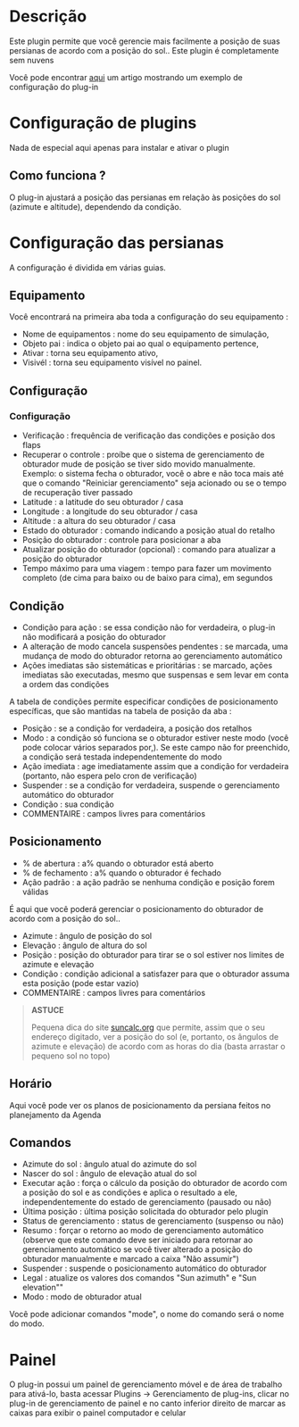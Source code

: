 # Descrição

Este plugin permite que você gerencie mais facilmente a posição de suas persianas de acordo com a posição do sol.. Este plugin é completamente sem nuvens

Você pode encontrar [aqui](https://www.jeedom.com/blog/?p=4310) um artigo mostrando um exemplo de configuração do plug-in

# Configuração de plugins

Nada de especial aqui apenas para instalar e ativar o plugin

## Como funciona ?

O plug-in ajustará a posição das persianas em relação às posições do sol (azimute e altitude), dependendo da condição.

# Configuração das persianas

A configuração é dividida em várias guias.

## Equipamento

Você encontrará na primeira aba toda a configuração do seu equipamento :

- Nome de equipamentos : nome do seu equipamento de simulação,
- Objeto pai : indica o objeto pai ao qual o equipamento pertence,
- Ativar : torna seu equipamento ativo,
- Visivél : torna seu equipamento visível no painel.


## Configuração

### Configuração

- Verificação : frequência de verificação das condições e posição dos flaps
- Recuperar o controle : proíbe que o sistema de gerenciamento de obturador mude de posição se tiver sido movido manualmente. Exemplo: o sistema fecha o obturador, você o abre e não toca mais até que o comando "Reiniciar gerenciamento" seja acionado ou se o tempo de recuperação tiver passado
- Latitude : a latitude do seu obturador / casa
- Longitude : a longitude do seu obturador / casa
- Altitude : a altura do seu obturador / casa
- Estado do obturador : comando indicando a posição atual do retalho
- Posição do obturador : controle para posicionar a aba
- Atualizar posição do obturador (opcional) : comando para atualizar a posição do obturador
- Tempo máximo para uma viagem : tempo para fazer um movimento completo (de cima para baixo ou de baixo para cima), em segundos

## Condição

- Condição para ação : se essa condição não for verdadeira, o plug-in não modificará a posição do obturador
- A alteração de modo cancela suspensões pendentes : se marcada, uma mudança de modo do obturador retorna ao gerenciamento automático
- Ações imediatas são sistemáticas e prioritárias : se marcado, ações imediatas são executadas, mesmo que suspensas e sem levar em conta a ordem das condições


A tabela de condições permite especificar condições de posicionamento específicas, que são mantidas na tabela de posição da aba :
- Posição : se a condição for verdadeira, a posição dos retalhos
- Modo : a condição só funciona se o obturador estiver neste modo (você pode colocar vários separados por,). Se este campo não for preenchido, a condição será testada independentemente do modo
- Ação imediata : age imediatamente assim que a condição for verdadeira (portanto, não espera pelo cron de verificação)
- Suspender : se a condição for verdadeira, suspende o gerenciamento automático do obturador
- Condição : sua condição
- COMMENTAIRE : campos livres para comentários

## Posicionamento

- % de abertura : a% quando o obturador está aberto
- % de fechamento : a% quando o obturador é fechado
- Ação padrão : a ação padrão se nenhuma condição e posição forem válidas

É aqui que você poderá gerenciar o posicionamento do obturador de acordo com a posição do sol..

- Azimute : ângulo de posição do sol
- Elevação : ângulo de altura do sol
- Posição : posição do obturador para tirar se o sol estiver nos limites de azimute e elevação
- Condição : condição adicional a satisfazer para que o obturador assuma esta posição (pode estar vazio)
- COMMENTAIRE : campos livres para comentários

>**ASTUCE**
>
>Pequena dica do site [suncalc.org](https://www.suncalc.org) que permite, assim que o seu endereço digitado, ver a posição do sol (e, portanto, os ângulos de azimute e elevação) de acordo com as horas do dia (basta arrastar o pequeno sol no topo)

## Horário

Aqui você pode ver os planos de posicionamento da persiana feitos no planejamento da Agenda

## Comandos

- Azimute do sol : ângulo atual do azimute do sol
- Nascer do sol : ângulo de elevação atual do sol
- Executar ação : força o cálculo da posição do obturador de acordo com a posição do sol e as condições e aplica o resultado a ele, independentemente do estado de gerenciamento (pausado ou não)
- Última posição : última posição solicitada do obturador pelo plugin
- Status de gerenciamento : status de gerenciamento (suspenso ou não)
- Resumo : forçar o retorno ao modo de gerenciamento automático (observe que este comando deve ser iniciado para retornar ao gerenciamento automático se você tiver alterado a posição do obturador manualmente e marcado a caixa "Não assumir")
- Suspender : suspende o posicionamento automático do obturador
- Legal : atualize os valores dos comandos "Sun azimuth" e "Sun elevation""
- Modo : modo de obturador atual

Você pode adicionar comandos "mode", o nome do comando será o nome do modo.

# Painel

O plug-in possui um painel de gerenciamento móvel e de área de trabalho para ativá-lo, basta acessar Plugins -> Gerenciamento de plug-ins, clicar no plug-in de gerenciamento de painel e no canto inferior direito de marcar as caixas para exibir o painel computador e celular
